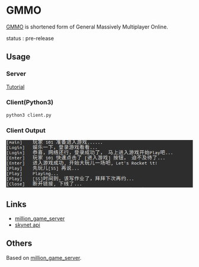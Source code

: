 # GMMO 
[GMMO](https://github.com/HuluoluoTech/gmmo) is shortened form of General Massively Multiplayer Online. 

status : pre-release

## Usage
### Server
[Tutorial](./docs/tutorial.md)

### Client(Python3)
```python
python3 client.py
```
### Client Output
![image](./docs/screenshot/play_loop.png)

## Links
* [million_game_server](https://github.com/luopeiyu/million_game_server)
* [skynet api](https://github.com/cloudwu/skynet/wiki/LuaAPI)

## Others
Based on [million_game_server](https://github.com/luopeiyu/million_game_server).
